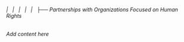 ###### |   |   |   |   |   ├── Partnerships with Organizations Focused on Human Rights

*Add content here*